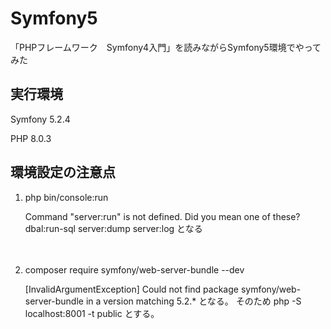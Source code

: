 # Symfony5
「PHPフレームワーク　Symfony4入門」を読みながらSymfony5環境でやってみた

## 実行環境
<p>Symfony 5.2.4</p>
<p>PHP  8.0.3</p>


## 環境設定の注意点
<ol>
 <li> php bin/console:run</li>
 <p>Command "server:run" is not defined. 
 Did you mean one of these?
      dbal:run-sql
      server:dump
      server:log
  となる</p>
  
　<li>composer require symfony/web-server-bundle --dev</li>
  
   [InvalidArgumentException]
  Could not find package symfony/web-server-bundle in a version matching 5.2.*
  となる。
  そのため
  php -S localhost:8001 -t public
  とする。
 </ol>



